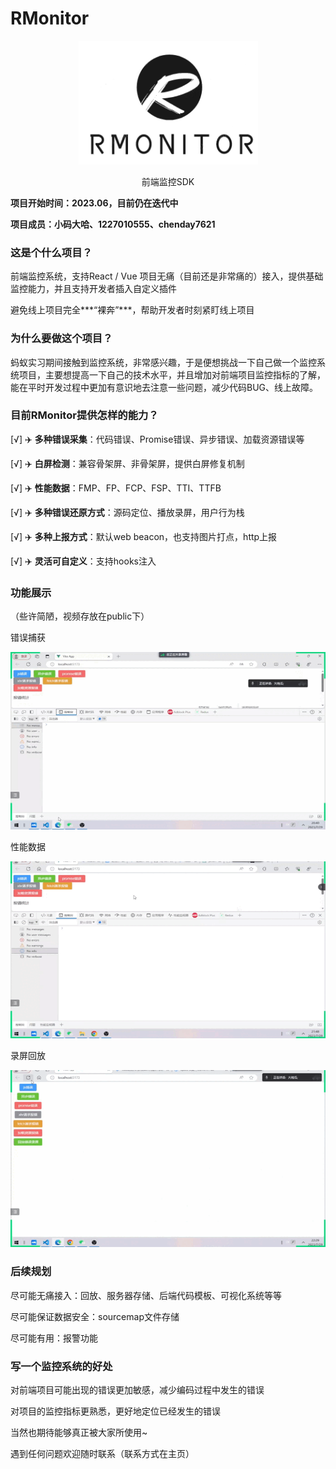 <!--
 * @Descripttion: 
 * @version: 
 * @Author: ZhengXiaoRui
 * @email: zheng20010712@163.com
 * @Date: 2023-07-29 16:09:19
 * @LastEditors: ZhengXiaoRui
 * @LastEditTime: 2023-07-30 18:15:53
-->

# RMonitor

<div align="center">
    <img src="./public/logo.png" alt="rmonitor-logo" height="">
    <p>前端监控SDK</p>
</div>

**项目开始时间：2023.06，目前仍在迭代中**

**项目成员：小码大哈、1227010555、chenday7621**

### 这是个什么项目？

前端监控系统，支持React / Vue 项目无痛（目前还是非常痛的）接入，提供基础监控能力，并且支持开发者插入自定义插件

避免线上项目完全***“裸奔”***，帮助开发者时刻紧盯线上项目

### 为什么要做这个项目？

蚂蚁实习期间接触到监控系统，非常感兴趣，于是便想挑战一下自己做一个监控系统项目，主要想提高一下自己的技术水平，并且增加对前端项目监控指标的了解，能在平时开发过程中更加有意识地去注意一些问题，减少代码BUG、线上故障。

### 目前RMonitor提供怎样的能力？

[√] ✈️ **多种错误采集**：代码错误、Promise错误、异步错误、加载资源错误等

[√] ✈️ **白屏检测**：兼容骨架屏、非骨架屏，提供白屏修复机制

[√] ✈️ **性能数据**：FMP、FP、FCP、FSP、TTI、TTFB

[√] ✈️ **多种错误还原方式**：源码定位、播放录屏，用户行为栈

[√] ✈️ **多种上报方式**：默认web beacon，也支持图片打点，http上报

[√] ✈️ **灵活可自定义**：支持hooks注入

### 功能展示

（些许简陋，视频存放在public下）

错误捕获

![error-catch.gif](public/errorCatch.gif)

性能数据

![performance.gif](public/performance.gif)

录屏回放

![error-replay.gif](public/errorReplay.gif)

### 后续规划

尽可能无痛接入：回放、服务器存储、后端代码模板、可视化系统等等

尽可能保证数据安全：sourcemap文件存储

尽可能有用：报警功能

### 写一个监控系统的好处

对前端项目可能出现的错误更加敏感，减少编码过程中发生的错误

对项目的监控指标更熟悉，更好地定位已经发生的错误

当然也期待能够真正被大家所使用~

遇到任何问题欢迎随时联系（联系方式在主页）
